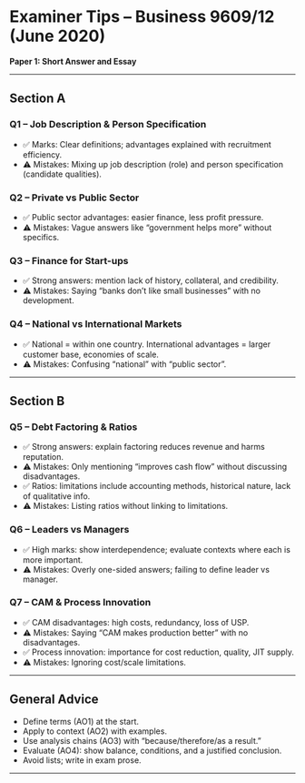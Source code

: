 # Examiner Tips – Business 9609/12 (June 2020)
**Paper 1: Short Answer and Essay**

---

## Section A

### Q1 – Job Description & Person Specification
- ✅ Marks: Clear definitions; advantages explained with recruitment efficiency.  
- ⚠️ Mistakes: Mixing up job description (role) and person specification (candidate qualities).  

### Q2 – Private vs Public Sector
- ✅ Public sector advantages: easier finance, less profit pressure.  
- ⚠️ Mistakes: Vague answers like “government helps more” without specifics.  

### Q3 – Finance for Start-ups
- ✅ Strong answers: mention lack of history, collateral, and credibility.  
- ⚠️ Mistakes: Saying “banks don’t like small businesses” with no development.  

### Q4 – National vs International Markets
- ✅ National = within one country. International advantages = larger customer base, economies of scale.  
- ⚠️ Mistakes: Confusing “national” with “public sector”.

---

## Section B

### Q5 – Debt Factoring & Ratios
- ✅ Strong answers: explain factoring reduces revenue and harms reputation.  
- ⚠️ Mistakes: Only mentioning “improves cash flow” without discussing disadvantages.  
- ✅ Ratios: limitations include accounting methods, historical nature, lack of qualitative info.  
- ⚠️ Mistakes: Listing ratios without linking to limitations.

### Q6 – Leaders vs Managers
- ✅ High marks: show interdependence; evaluate contexts where each is more important.  
- ⚠️ Mistakes: Overly one-sided answers; failing to define leader vs manager.  

### Q7 – CAM & Process Innovation
- ✅ CAM disadvantages: high costs, redundancy, loss of USP.  
- ⚠️ Mistakes: Saying “CAM makes production better” with no disadvantages.  
- ✅ Process innovation: importance for cost reduction, quality, JIT supply.  
- ⚠️ Mistakes: Ignoring cost/scale limitations.

---

## General Advice
- Define terms (AO1) at the start.  
- Apply to context (AO2) with examples.  
- Use analysis chains (AO3) with “because/therefore/as a result.”  
- Evaluate (AO4): show balance, conditions, and a justified conclusion.  
- Avoid lists; write in exam prose.  

---
